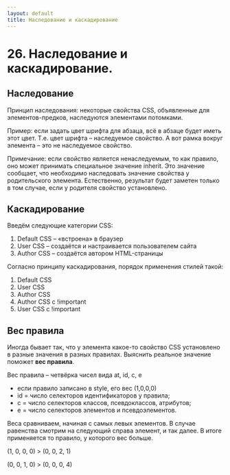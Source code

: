 ```yaml
---
layout: default
title: Наследование и каскадирование
---
```


# 26. Наследование и каскадирование.

## Наследование

Принцип наследования: некоторые свойства CSS, объявленные для элементов-предков, наследуются элементами потомками.

Пример: если задать цвет шрифта для абзаца, всё в абзаце будет иметь этот цвет. Т.е. цвет шрифта – наследуемое свойство. А вот рамка вокруг элемента – это не наследуемое свойство.

Примечание: если свойство является ненаследуемым, то как правило, оно может принимать специальное значение inherit. Это значение сообщает, что необходимо наследовать значение свойства у родительского элемента. Естественно, результат будет заметен только в том случае, если у родителя свойство установлено.

## Каскадирование

Введём следующие категории CSS:

1. Default CSS – «встроена» в браузер
2. User CSS – создаётся и настраивается пользователем сайта
3. Author CSS – создаётся автором HTML-страницы

Согласно принципу каскадирования, порядок применения стилей такой:

1. Default CSS
2. User CSS
3. Author CSS
4. Author CSS с !important
5. User CSS с !important

## Вес правила

Иногда бывает так, что у элемента какое-то свойство CSS установлено в разные значения в разных правилах. Выяснить реальное значение поможет **вес правила**.

Вес правила – четвёрка чисел вида at, id, c, e

* если правило записано в style, его вес (1,0,0,0)
* id = число селекторов идентификаторов у правила;
* c = число селекторов классов, псевдоклассов, атрибутов;
* e = число селекторов элементов и псевдоэлементов.

Веса сравниваем, начиная с самых левых элементов. В случае равенства смотрим на следующий справа элемент, и так далее. В итоге применяется то правило, у которого вес больше.

(1, 0, 0, 0) > (0, 0, 2, 1)

(0, 0, 1, 0) > (0, 0, 0, 4)